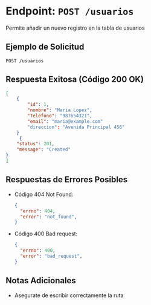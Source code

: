 # Endpoint: `POST /usuarios`

Permite añadir un nuevo registro en la tabla de usuarios

## Ejemplo de Solicitud
```http
POST /usuarios
```

## Respuesta Exitosa (Código 200 OK)
```json
[
    {
        "id": 1,
        "nombre": "Maria Lopez",
        "Telefono": "987654321",
        "email": "maria@example.com"
        "direccion": "Avenida Principal 456"
    }
     {
    "status": 201,
    "message": "Created"
}
]
```

## Respuestas de Errores Posibles
- Código 404 Not Found:

  ```json
  {
    "errno": 404,
    "error": "not_found",
  }
  ```

- Código 400 Bad request:
  ```json
  {
    "errno": 400,
    "error": "bad_request",
  }
  ``` 

## Notas Adicionales

- Asegurate de escribir correctamente la ruta